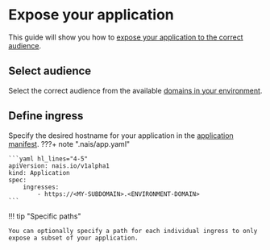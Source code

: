 # Expose your application

This guide will show you how to [expose your application to the correct audience](../explanation/exposing-application.md).

## Select audience

Select the correct audience from the available [domains in your environment](../reference/environments.md).

## Define ingress

Specify the desired hostname for your application in the [application manifest](../reference/application-spec.md#ingresses).
???+ note ".nais/app.yaml"

    ```yaml hl_lines="4-5"
    apiVersion: nais.io/v1alpha1
    kind: Application
    spec:
        ingresses:
            - https://<MY-SUBDOMAIN>.<ENVIRONMENT-DOMAIN>
    ```

!!! tip "Specific paths"

    You can optionally specify a path for each individual ingress to only expose a subset of your application.
    
    
